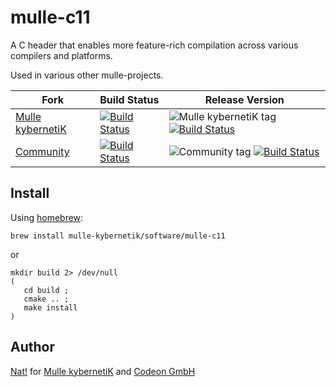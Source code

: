 <!-- [comment]: <> (DO NOT EDIT THIS FILE. EDIT THE TEMPLATE "templates/README.md.scion") -->
[comment]: <> (DO NOT EDIT THIS FILE. EDIT THE TEMPLATE "templates/READMD.md.scion")
# mulle-c11
[comment]: <> (DO NOT EDIT THIS. EDIT THE TEMPLATE)


A C header that enables more feature-rich compilation across various compilers
and platforms.

Used in various other mulle-projects.


Fork      |  Build Status | Release Version
----------|---------------|-----------------------------------
[Mulle kybernetiK](//github.com/mulle-nat/mulle-c11) | [![Build Status](https://travis-ci.org/mulle-nat/mulle-c11.svg?branch=release)](https://travis-ci.org/mulle-nat/mulle-c11) | ![Mulle kybernetiK tag](https://img.shields.io/github/tag/mulle-nat/mulle-c11.svg) [![Build Status](https://travis-ci.org/mulle-nat/mulle-c11.svg?branch=release)](https://travis-ci.org/mulle-nat/mulle-c11)
[Community](https://github.com/mulle-objc/mulle-c11/tree/release) | [![Build Status](https://travis-ci.org/mulle-objc/mulle-c11.svg)](https://travis-ci.org/mulle-objc/mulle-c11) | ![Community tag](https://img.shields.io/github/tag/mulle-objc/mulle-c11.svg) [![Build Status](https://travis-ci.org/mulle-objc/mulle-c11.svg?branch=release)](https://travis-ci.org/mulle-objc/mulle-c11)


## Install

Using [homebrew](//brew.sh):

```
brew install mulle-kybernetik/software/mulle-c11
```

or

```
mkdir build 2> /dev/null
(
   cd build ;
   cmake .. ;
   make install
)
```


## Author

[Nat!](//www.mulle-kybernetik.com/weblog) for
[Mulle kybernetiK](//www.mulle-kybernetik.com) and
[Codeon GmbH](//www.codeon.de)
